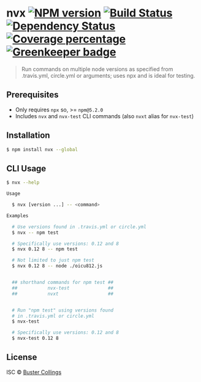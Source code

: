 # nvx [![NPM version][npm-image]][npm-url] [![Build Status][travis-image]][travis-url] [![Dependency Status][daviddm-image]][daviddm-url] [![Coverage percentage][coveralls-image]][coveralls-url] [![Greenkeeper badge][greenkeeper-image]][greenkeeper-url]

> Run commands on multiple node versions as specified from .travis.yml, circle.yml or arguments; uses npx and is ideal for testing.

## Prerequisites

- Only requires `npx` so, >= `npm@5.2.0`
- Includes `nvx` and `nvx-test` CLI commands (also `nvxt` alias for `nvx-test`)

## Installation

```sh
$ npm install nvx --global
```

## CLI Usage

```sh
$ nvx --help

Usage

  $ nvx [version ...] -- <command>

Examples

  # Use versions found in .travis.yml or circle.yml
  $ nvx -- npm test

  # Specifically use versions: 0.12 and 8
  $ nvx 0.12 8 -- npm test

  # Not limited to just npm test
  $ nvx 0.12 8 -- node ./oicu812.js


  ## shorthand commands for npm test ##
  ##           nvx-test              ##
  ##           nvxt                  ##


  # Run "npm test" using versions found
  # in .travis.yml or circle.yml
  $ nvx-test

  # Specifically use versions: 0.12 and 8
  $ nvx-test 0.12 8
```

## License

ISC © [Buster Collings](https://about.me/buster)

[npm-image]: https://badge.fury.io/js/nvx.svg
[npm-url]: https://npmjs.org/package/nvx
[travis-image]: https://travis-ci.org/busterc/nvx.svg?branch=master
[travis-url]: https://travis-ci.org/busterc/nvx
[daviddm-image]: https://david-dm.org/busterc/nvx.svg?theme=shields.io
[daviddm-url]: https://david-dm.org/busterc/nvx
[coveralls-image]: https://coveralls.io/repos/busterc/nvx/badge.svg
[coveralls-url]: https://coveralls.io/r/busterc/nvx
[greenkeeper-image]: https://badges.greenkeeper.io/busterc/nvx.svg
[greenkeeper-url]: https://greenkeeper.io/
